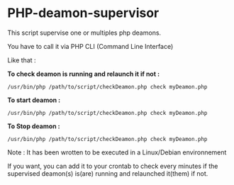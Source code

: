# PHP-deamon-supervisor
This script supervise one or multiples php deamons.

You have to call it via PHP CLI (Command Line Interface)

Like that : 

**To check deamon is running and relaunch it if not :**
```
/usr/bin/php /path/to/script/checkDeamon.php check myDeamon.php
```
**To start deamon :**
```
/usr/bin/php /path/to/script/checkDeamon.php check myDeamon.php
```
**To Stop deamon :**
```
/usr/bin/php /path/to/script/checkDeamon.php check myDeamon.php
```
Note : It has been wrotten to be executed in a Linux/Debian environnement

If you want, you can add it to your crontab to check every minutes if the supervised deamon(s) is(are) running and relaunched it(them) if not.
